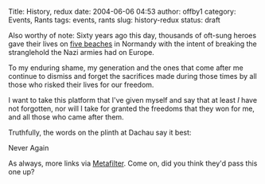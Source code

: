 Title: History, redux
date: 2004-06-06 04:53
author: offby1
category: Events, Rants
tags: events, rants
slug: history-redux
status: draft

Also worthy of note: Sixty years ago this day, thousands of oft-sung heroes gave their lives on [five beaches](http://www.cbc.ca/stories/2004/06/04/world/reunion_040604) in Normandy with the intent of breaking the stranglehold the Nazi armies had on Europe.

To my enduring shame, my generation and the ones that come after me continue to dismiss and forget the sacrifices made during those times by all those who risked their lives for our freedom.

I want to take this platform that I\'ve given myself and say that at least *I* have not forgotten, nor will I take for granted the freedoms that they won for me, and all those who came after them.

Truthfully, the words on the plinth at Dachau say it best:

Never Again

As always, more links via [Metafilter](http://www.metafilter.com/mefi/33504). Come on, did you think they\'d pass this one up?
